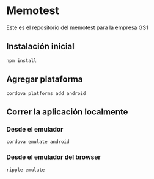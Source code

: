 # Memotest
Este es el repositorio del memotest para la empresa GS1

## Instalación inicial
<pre><code>npm install</code></pre>

## Agregar plataforma
<pre><code>cordova platforms add android</code></pre>

## Correr la aplicación localmente

### Desde el emulador
<pre><code>cordova emulate android</code></pre> 
 
### Desde el emulador del browser
<pre><code>ripple emulate</code></pre>
